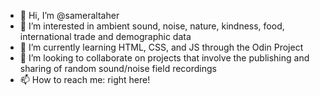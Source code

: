 - 👋 Hi, I’m @sameraltaher
- 👀 I’m interested in ambient sound, noise, nature, kindness, food, international trade and demographic data
- 🌱 I’m currently learning HTML, CSS, and JS through the Odin Project 
- 💞️ I’m looking to collaborate on projects that involve the publishing and sharing of random sound/noise field recordings
- 📫 How to reach me: right here!

<!---
sameraltaher/sameraltaher is a ✨ special ✨ repository because its `README.md` (this file) appears on your GitHub profile.
You can click the Preview link to take a look at your changes.
--->
